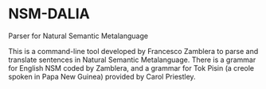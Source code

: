 # NSM-DALIA

Parser for Natural Semantic Metalanguage

This is a command-line tool developed by Francesco Zamblera to parse
and translate sentences in Natural Semantic Metalanguage. There is
a grammar for English NSM coded by Zamblera, and a grammar for
Tok Pisin (a creole spoken in Papa New Guinea) provided by Carol Priestley.
